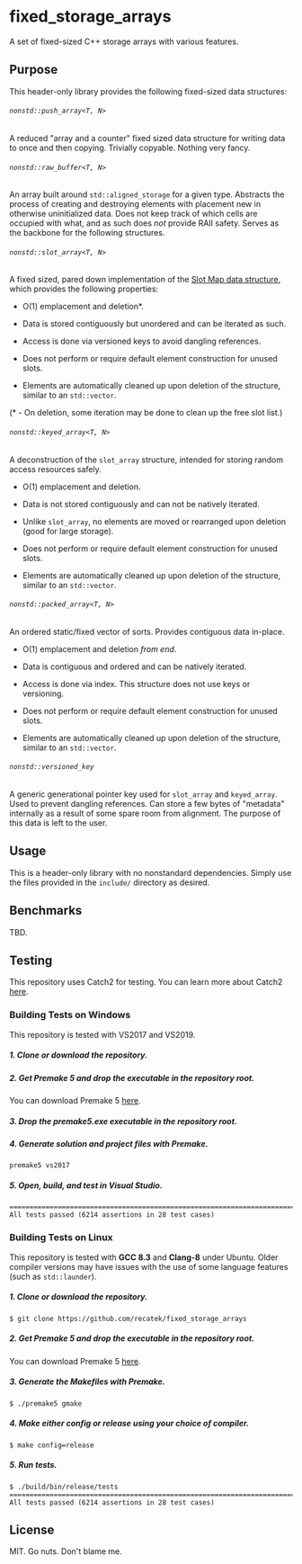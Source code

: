 # fixed_storage_arrays
A set of fixed-sized C++ storage arrays with various features.

## Purpose

This header-only library provides the following fixed-sized data structures:

###### `nonstd::push_array<T, N>`

A reduced "array and a counter" fixed sized data structure for writing data to once and then copying. Trivially copyable. Nothing very fancy.

###### `nonstd::raw_buffer<T, N>`

An array built around `std::aligned_storage` for a given type. Abstracts the process of creating and destroying elements with placement new in otherwise uninitialized data. Does not keep track of which cells are occupied with what, and as such does *not* provide RAII safety. Serves as the backbone for the following structures.

###### `nonstd::slot_array<T, N>`

A fixed sized, pared down implementation of the [Slot Map data structure](https://www.youtube.com/watch?v=SHaAR7XPtNU), which provides the following properties:

- O(1) emplacement and deletion*. 

- Data is stored contiguously but unordered and can be iterated as such.

- Access is done via versioned keys to avoid dangling references.

- Does not perform or require default element construction for unused slots.

- Elements are automatically cleaned up upon deletion of the structure, similar to an `std::vector`.

(* - On deletion, some iteration may be done to clean up the free slot list.)

###### `nonstd::keyed_array<T, N>`

A deconstruction of the `slot_array` structure, intended for storing random access resources safely.

- O(1) emplacement and deletion.

- Data is not stored contiguously and can not be natively iterated.

- Unlike `slot_array`, no elements are moved or rearranged upon deletion (good for large storage).

- Does not perform or require default element construction for unused slots.

- Elements are automatically cleaned up upon deletion of the structure, similar to an `std::vector`.

###### `nonstd::packed_array<T, N>`

An ordered static/fixed vector of sorts. Provides contiguous data in-place.

- O(1) emplacement and deletion *from end*.

- Data is contiguous and ordered and can be natively iterated.

- Access is done via index. This structure does not use keys or versioning.

- Does not perform or require default element construction for unused slots.

- Elements are automatically cleaned up upon deletion of the structure, similar to an `std::vector`.

###### `nonstd::versioned_key`

A generic generational pointer key used for `slot_array` and `keyed_array`. Used to prevent dangling references. Can store a few bytes of "metadata" internally as a result of some spare room from alignment. The purpose of this data is left to the user.

## Usage

This is a header-only library with no nonstandard dependencies. Simply use the files provided in the `include/` directory as desired.

## Benchmarks

TBD.

## Testing

This repository uses Catch2 for testing. You can learn more about Catch2 [here](https://github.com/catchorg/Catch2).

### Building Tests on Windows
This repository is tested with VS2017 and VS2019.

##### 1. Clone or download the repository.

##### 2. Get Premake 5 and drop the executable in the repository root.
You can download Premake 5 [here](https://premake.github.io/download.html).

##### 3. Drop the premake5.exe executable in the repository root.

##### 4. Generate solution and project files with Premake.
```
premake5 vs2017
```

##### 5. Open, build, and test in Visual Studio.
```
===============================================================================
All tests passed (6214 assertions in 28 test cases)
```

### Building Tests on Linux
This repository is tested with **GCC 8.3** and **Clang-8** under Ubuntu. Older compiler versions may have issues with the use of some language features (such as `std::launder`).

##### 1. Clone or download the repository.
```
$ git clone https://github.com/recatek/fixed_storage_arrays
```

##### 2. Get Premake 5 and drop the executable in the repository root.
You can download Premake 5 [here](https://premake.github.io/download.html).

##### 3. Generate the Makefiles with Premake.
```
$ ./premake5 gmake
```

##### 4. Make either config or release using your choice of compiler.
```
$ make config=release
```

##### 5. Run tests.
```
$ ./build/bin/release/tests
===============================================================================
All tests passed (6214 assertions in 28 test cases)
```

## License

MIT. Go nuts. Don't blame me.

